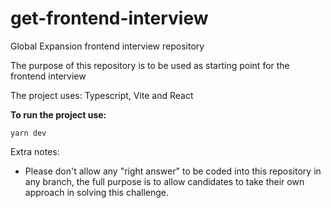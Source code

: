 # get-frontend-interview

Global Expansion frontend interview repository

The purpose of this repository is to be used as starting point for the frontend interview

The project uses: Typescript, Vite and React

**To run the project use:**

```
yarn dev
```

Extra notes:

- Please don't allow any "right answer" to be coded into this repository in any branch, the full purpose is to allow candidates to take
their own approach in solving this challenge.
